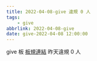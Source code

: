 ```yaml
---
title: 2022-04-08-give 違規 0 人
tags:
    - give
abbrlink: 2022-04-08-give
date: give-2022-04-08 12:00:00
---
```

give 板 [板規連結](https://www.ptt.cc/bbs/give/M.1612495900.A.C32.html)
昨天違規 0 人
